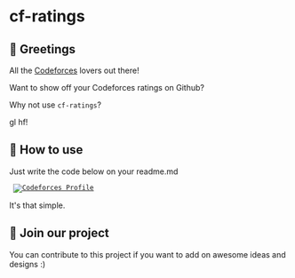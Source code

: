 # cf-ratings


## 👋 Greetings

All the [Codeforces](https://codeforces.com) lovers out there!

Want to show off your Codeforces ratings on Github?

Why not use ```cf-ratings```?

gl hf!

## 👀 How to use

Just write the code below on your readme.md

<code> [![Codeforces Profile](http://cf-ratings.site:8000/api/user?handle={your_handle})](https://codeforces.com/profile/{your_handle}) </code>

It's that simple.

## 🙌 Join our project

You can contribute to this project if you want to add on awesome ideas and designs :)
